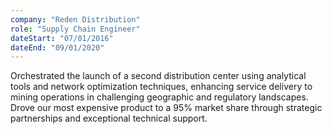 ```yaml
---
company: "Reden Distribution"
role: "Supply Chain Engineer"
dateStart: "07/01/2016"
dateEnd: "09/01/2020"
---
```


Orchestrated the launch of a second distribution center using analytical tools and network optimization techniques, enhancing service delivery to mining operations in challenging geographic and regulatory landscapes. Drove our most expensive product to a 95% market share through strategic partnerships and exceptional technical support.
